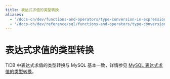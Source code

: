 ```yaml
---
title: 表达式求值的类型转换
aliases:
  - '/docs-cn/dev/functions-and-operators/type-conversion-in-expression-evaluation/'
  - '/docs-cn/dev/reference/sql/functions-and-operators/type-conversion/'
---
```


# 表达式求值的类型转换

TiDB 中表达式求值的类型转换与 MySQL 基本一致，详情参见 [MySQL 表达式求值的类型转换](https://dev.mysql.com/doc/refman/5.7/en/type-conversion.html)。
